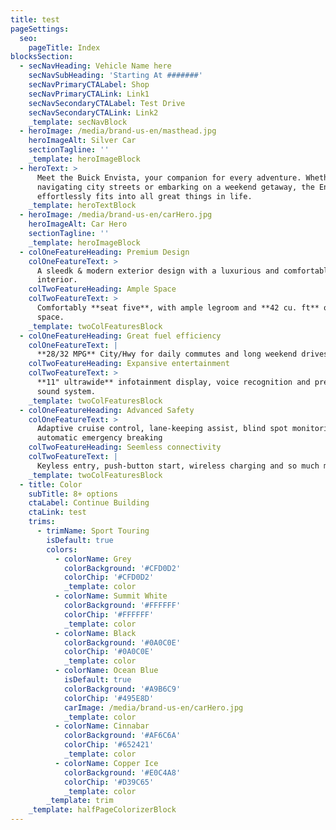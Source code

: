 ```yaml
---
title: test
pageSettings:
  seo:
    pageTitle: Index
blocksSection:
  - secNavHeading: Vehicle Name here
    secNavSubHeading: 'Starting At #######'
    secNavPrimaryCTALabel: Shop
    secNavPrimaryCTALink: Link1
    secNavSecondaryCTALabel: Test Drive
    secNavSecondaryCTALink: Link2
    _template: secNavBlock
  - heroImage: /media/brand-us-en/masthead.jpg
    heroImageAlt: Silver Car
    sectionTagline: ''
    _template: heroImageBlock
  - heroText: >
      Meet the Buick Envista, your companion for every adventure. Whether you're
      navigating city streets or embarking on a weekend getaway, the Envista
      effortlessly fits into all great things in life.
    _template: heroTextBlock
  - heroImage: /media/brand-us-en/carHero.jpg
    heroImageAlt: Car Hero
    sectionTagline: ''
    _template: heroImageBlock
  - colOneFeatureHeading: Premium Design
    colOneFeatureText: >
      A sleedk & modern exterior design with a luxurious and comfortable
      interior.
    colTwoFeatureHeading: Ample Space
    colTwoFeatureText: >
      Comfortably **seat five**, with ample legroom and **42 cu. ft** of cargo
      space.
    _template: twoColFeaturesBlock
  - colOneFeatureHeading: Great fuel efficiency
    colOneFeatureText: |
      **28/32 MPG** City/Hwy for daily commutes and long weekend drives.
    colTwoFeatureHeading: Expansive entertainment
    colTwoFeatureText: >
      **11" ultrawide** infotainment display, voice recognition and premium
      sound system.
    _template: twoColFeaturesBlock
  - colOneFeatureHeading: Advanced Safety
    colOneFeatureText: >
      Adaptive cruise control, lane-keeping assist, blind spot monitoring and
      automatic emergency breaking
    colTwoFeatureHeading: Seemless connectivity
    colTwoFeatureText: |
      Keyless entry, push-button start, wireless charging and so much more
    _template: twoColFeaturesBlock
  - title: Color
    subTitle: 8+ options
    ctaLabel: Continue Building
    ctaLink: test
    trims:
      - trimName: Sport Touring
        isDefault: true
        colors:
          - colorName: Grey
            colorBackground: '#CFD0D2'
            colorChip: '#CFD0D2'
            _template: color
          - colorName: Summit White
            colorBackground: '#FFFFFF'
            colorChip: '#FFFFFF'
            _template: color
          - colorName: Black
            colorBackground: '#0A0C0E'
            colorChip: '#0A0C0E'
            _template: color
          - colorName: Ocean Blue
            isDefault: true
            colorBackground: '#A9B6C9'
            colorChip: '#495E8D'
            carImage: /media/brand-us-en/carHero.jpg
            _template: color
          - colorName: Cinnabar
            colorBackground: '#AF6C6A'
            colorChip: '#652421'
            _template: color
          - colorName: Copper Ice
            colorBackground: '#E0C4A8'
            colorChip: '#D39C65'
            _template: color
        _template: trim
    _template: halfPageColorizerBlock
---
```


